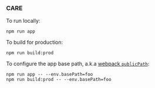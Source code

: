 ### CARE

To run locally:

```
npm run app
```

To build for production:

```
npm run build:prod
```

To configure the app base path, a.k.a [webpack `publicPath`](https://webpack.js.org/configuration/output/#output-publicpath):

```
npm run app -- --env.basePath=foo
npm run build:prod -- --env.basePath=foo
```
